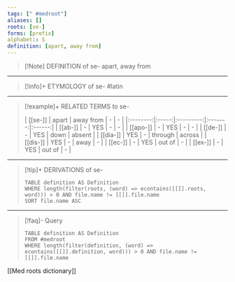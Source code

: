 ```yaml
---
tags: [" #medroot"]
aliases: []
roots: [se-]
forms: [prefix]
alphabet:: S
definition: [apart, away from]
---
```

>[!Note] DEFINITION of se-
>apart, away from
_____
>[!info]+ ETYMOLOGY of se-
>#latin
_____
>[!example]+ RELATED TERMS to se-
>
>| [[se-]]  | apart | away from |    -    |   -    |
|:--------:|:-----:|:---------:|:-------:|:------:|
| [[ab-]]  |   -   |    YES    |    -    |   -    |
| [[apo-]] |   -   |    YES    |    -    |   -    |
| [[de-]]  |   -   |    YES    |  down   | absent |
| [[dia-]] |  YES  |     -     | through | across |
| [[dis-]] |  YES  |     -     |  away   |   -    |
| [[ec-]]  |   -   |    YES    | out of  |   -    |
| [[ex-]]  |   -   |    YES    | out of  | -       |
_____
>[!tip]+ DERIVATIONS of se-
>```dataview
>TABLE definition AS Definition 
>WHERE length(filter(roots, (word) => econtains([[]].roots, word))) > 0 AND file.name != [[]].file.name
>SORT file.name ASC
>```
___
>[!faq]- Query
>```dataview
>TABLE definition AS Definition
>FROM #medroot
>WHERE length(filter(definition, (word) => econtains([[]].definition, word))) > 0 AND file.name != [[]].file.name
>``` 

[[Med roots dictionary]]